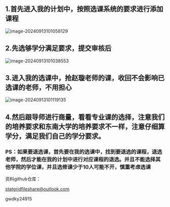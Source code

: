 

## 1.首先进入我的计划中，按照选课系统的要求进行添加课程

![image-20240913101058129](C:\Users\xiayu\AppData\Roaming\Typora\typora-user-images\image-20240913101058129.png)

## 2.先选够学分满足要求，提交审核后

![image-20240913101038553](C:\Users\xiayu\AppData\Roaming\Typora\typora-user-images\image-20240913101038553.png)

## 3.进入我的选课中，抢赵璇老师的课，收回不会影响已选课的老师，不用担心

![image-20240913101119135](C:\Users\xiayu\AppData\Roaming\Typora\typora-user-images\image-20240913101119135.png)

## 4.然后跟导师进行商量，看看专业课的选择，注意我们的培养要求和东南大学的培养要求不一样，注意仔细算学分，满足我们自己的学分要求。





### PS：如果要退选课，首先要在我的选课中，找到要退选的课程，退选老师，然后才能在我的计划中进行对应课程的退选。并且不能选择其他学院的学位课，并且选修课少于10人可能不开，慎重考虑选课

资料github仓库：

statgridfileshare@outlook.com

gwdky24915
